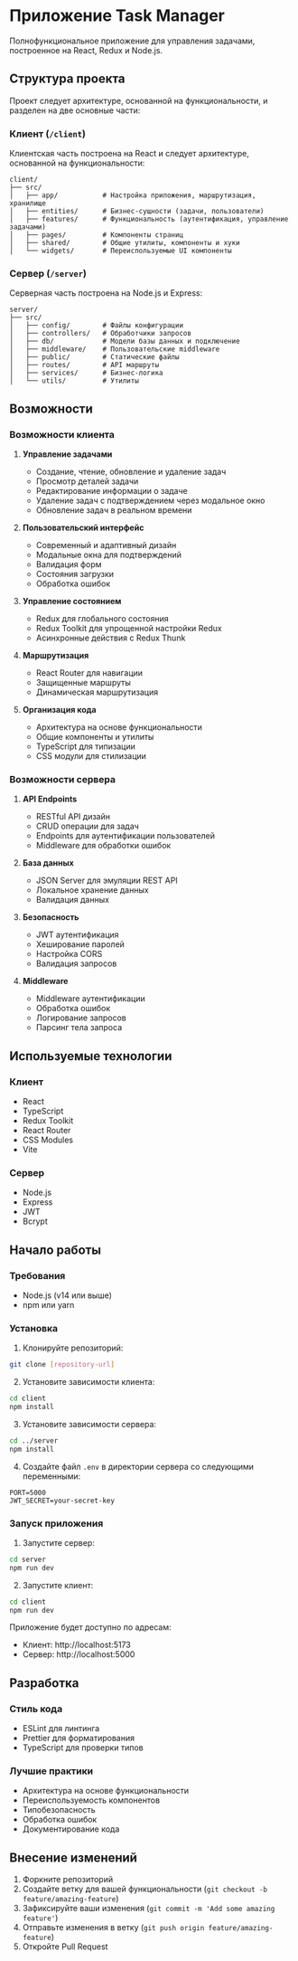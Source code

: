 # Приложение Task Manager

Полнофункциональное приложение для управления задачами, построенное на React, Redux и Node.js.

## Структура проекта

Проект следует архитектуре, основанной на функциональности, и разделен на две основные части:

### Клиент (`/client`)

Клиентская часть построена на React и следует архитектуре, основанной на функциональности:

```
client/
├── src/
│   ├── app/           # Настройка приложения, маршрутизация, хранилище
│   ├── entities/      # Бизнес-сущности (задачи, пользователи)
│   ├── features/      # Функциональность (аутентификация, управление задачами)
│   ├── pages/         # Компоненты страниц
│   ├── shared/        # Общие утилиты, компоненты и хуки
│   └── widgets/       # Переиспользуемые UI компоненты
```

### Сервер (`/server`)

Серверная часть построена на Node.js и Express:

```
server/
├── src/
│   ├── config/        # Файлы конфигурации
│   ├── controllers/   # Обработчики запросов
│   ├── db/            # Модели базы данных и подключение
│   ├── middleware/    # Пользовательские middleware
│   ├── public/        # Статические файлы
│   ├── routes/        # API маршруты
│   ├── services/      # Бизнес-логика
│   └── utils/         # Утилиты
```

## Возможности

### Возможности клиента

1. **Управление задачами**
   - Создание, чтение, обновление и удаление задач
   - Просмотр деталей задачи
   - Редактирование информации о задаче
   - Удаление задач с подтверждением через модальное окно
   - Обновление задач в реальном времени

2. **Пользовательский интерфейс**
   - Современный и адаптивный дизайн
   - Модальные окна для подтверждений
   - Валидация форм
   - Состояния загрузки
   - Обработка ошибок

3. **Управление состоянием**
   - Redux для глобального состояния
   - Redux Toolkit для упрощенной настройки Redux
   - Асинхронные действия с Redux Thunk

4. **Маршрутизация**
   - React Router для навигации
   - Защищенные маршруты
   - Динамическая маршрутизация

5. **Организация кода**
   - Архитектура на основе функциональности
   - Общие компоненты и утилиты
   - TypeScript для типизации
   - CSS модули для стилизации

### Возможности сервера

1. **API Endpoints**
   - RESTful API дизайн
   - CRUD операции для задач
   - Endpoints для аутентификации пользователей
   - Middleware для обработки ошибок

2. **База данных**
   - JSON Server для эмуляции REST API
   - Локальное хранение данных
   - Валидация данных

3. **Безопасность**
   - JWT аутентификация
   - Хеширование паролей
   - Настройка CORS
   - Валидация запросов

4. **Middleware**
   - Middleware аутентификации
   - Обработка ошибок
   - Логирование запросов
   - Парсинг тела запроса

## Используемые технологии

### Клиент
- React
- TypeScript
- Redux Toolkit
- React Router
- CSS Modules
- Vite

### Сервер
- Node.js
- Express
- JWT
- Bcrypt

## Начало работы

### Требования
- Node.js (v14 или выше)
- npm или yarn

### Установка

1. Клонируйте репозиторий:
```bash
git clone [repository-url]
```

2. Установите зависимости клиента:
```bash
cd client
npm install
```

3. Установите зависимости сервера:
```bash
cd ../server
npm install
```

4. Создайте файл `.env` в директории сервера со следующими переменными:
```
PORT=5000
JWT_SECRET=your-secret-key
```

### Запуск приложения

1. Запустите сервер:
```bash
cd server
npm run dev
```

2. Запустите клиент:
```bash
cd client
npm run dev
```

Приложение будет доступно по адресам:
- Клиент: http://localhost:5173
- Сервер: http://localhost:5000

## Разработка

### Стиль кода
- ESLint для линтинга
- Prettier для форматирования
- TypeScript для проверки типов

### Лучшие практики
- Архитектура на основе функциональности
- Переиспользуемость компонентов
- Типобезопасность
- Обработка ошибок
- Документирование кода

## Внесение изменений

1. Форкните репозиторий
2. Создайте ветку для вашей функциональности (`git checkout -b feature/amazing-feature`)
3. Зафиксируйте ваши изменения (`git commit -m 'Add some amazing feature'`)
4. Отправьте изменения в ветку (`git push origin feature/amazing-feature`)
5. Откройте Pull Request
